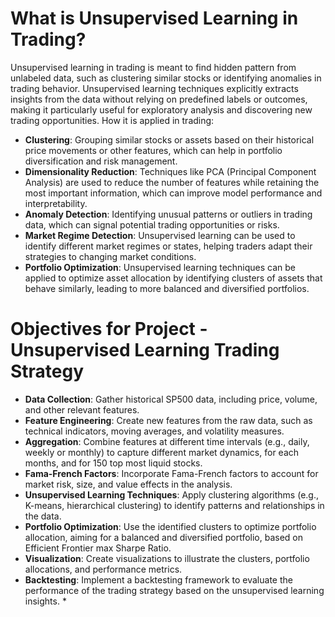 # What is Unsupervised Learning in Trading?
Unsupervised learning in trading is meant to find hidden pattern from unlabeled data, such as clustering similar stocks or identifying anomalies in trading behavior. Unsupervised learning techniques explicitly extracts insights from the data without relying on predefined labels or outcomes, making it particularly useful for exploratory analysis and discovering new trading opportunities. How it is applied in trading:
- **Clustering**: Grouping similar stocks or assets based on their historical price movements or other features, which can help in portfolio diversification and risk management.
- **Dimensionality Reduction**: Techniques like PCA (Principal Component Analysis) are used to reduce the number of features while retaining the most important information, which can improve model performance and interpretability.
- **Anomaly Detection**: Identifying unusual patterns or outliers in trading data, which can signal potential trading opportunities or risks.
- **Market Regime Detection**: Unsupervised learning can be used to identify different market regimes or states, helping traders adapt their strategies to changing market conditions.
- **Portfolio Optimization**: Unsupervised learning techniques can be applied to optimize asset allocation by identifying clusters of assets that behave similarly, leading to more balanced and diversified portfolios.


# Objectives for Project - Unsupervised Learning Trading Strategy
- **Data Collection**: Gather historical SP500 data, including price, volume, and other relevant features.
- **Feature Engineering**: Create new features from the raw data, such as technical indicators, moving averages, and volatility measures.
- **Aggregation**: Combine features at different time intervals (e.g., daily, weekly or monthly) to capture different market dynamics, for each months, and for 150 top most liquid stocks.
- **Fama-French Factors**: Incorporate Fama-French factors to account for market risk, size, and value effects in the analysis.
- **Unsupervised Learning Techniques**: Apply clustering algorithms (e.g., K-means, hierarchical clustering) to identify patterns and relationships in the data.
- **Portfolio Optimization**: Use the identified clusters to optimize portfolio allocation, aiming for a balanced and diversified portfolio, based on Efficient Frontier max Sharpe Ratio.
- **Visualization**: Create visualizations to illustrate the clusters, portfolio allocations, and performance metrics.
- **Backtesting**: Implement a backtesting framework to evaluate the performance of the trading strategy based on the unsupervised learning insights. *


